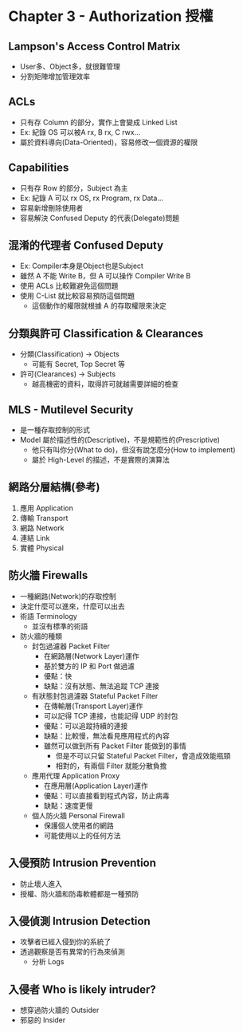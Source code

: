 # Chapter 3 - Authorization 授權

## Lampson's Access Control Matrix
+ User多、Object多，就很難管理
+ 分割矩陣增加管理效率

## ACLs
+ 只有存 Column 的部分，實作上會變成 Linked List
+ Ex: 紀錄 OS 可以被A rx, B rx, C rwx...
+ 屬於資料導向(Data-Oriented)，容易修改一個資源的權限

## Capabilities
+ 只有存 Row 的部分，Subject 為主
+ Ex: 紀錄 A 可以 rx OS, rx Program, rx Data...
+ 容易新增刪除使用者
+ 容易解決 Confused Deputy 的代表(Delegate)問題

## 混淆的代理者 Confused Deputy
+ Ex: Compiler本身是Object也是Subject
+ 雖然 A 不能 Write B，但 A 可以操作 Compiler Write B
+ 使用 ACLs 比較難避免這個問題
+ 使用 C-List 就比較容易預防這個問題
	+ 這個動作的權限就根據 A 的存取權限來決定

## 分類與許可 Classification & Clearances
+ 分類(Classification) → Objects
	+ 可能有 Secret, Top Secret 等
+ 許可(Clearances) → Subjects
	+ 越高機密的資料，取得許可就越需要詳細的檢查

## MLS - Mutilevel Security
+ 是一種存取控制的形式
+ Model 屬於描述性的(Descriptive)，不是規範性的(Prescriptive)
	+ 他只有叫你分(What to do)，但沒有說怎麼分(How to implement)
	+ 屬於 High-Level 的描述，不是實際的演算法

## 網路分層結構(參考)
1. 應用 Application
2. 傳輸 Transport
3. 網路 Network
4. 連結 Link
5. 實體 Physical

## 防火牆 Firewalls
+ 一種網路(Network)的存取控制
+ 決定什麼可以進來，什麼可以出去
+ 術語 Terminology
	+ 並沒有標準的術語
+ 防火牆的種類
	+ 封包過濾器 Packet Filter
		+ 在網路層(Network Layer)運作
		+ 基於雙方的 IP 和 Port 做過濾
		+ 優點：快
		+ 缺點：沒有狀態、無法追蹤 TCP 連接
	+ 有狀態封包過濾器 Stateful Packet Filter
		+ 在傳輸層(Transport Layer)運作
		+ 可以記得 TCP 連接，也能記得 UDP 的封包
		+ 優點：可以追蹤持續的連接
		+ 缺點：比較慢，無法看見應用程式的內容
		+ 雖然可以做到所有 Packet Filter 能做到的事情
			+ 但是不可以只留 Stateful Packet Filter，會造成效能瓶頸
			+ 相對的，有兩個 Filter 就能分散負擔
	+ 應用代理 Application Proxy
		+ 在應用層(Application Layer)運作
		+ 優點：可以直接看到程式內容，防止病毒
		+ 缺點：速度更慢
	+ 個人防火牆 Personal Firewall
		+ 保護個人使用者的網路
		+ 可能使用以上的任何方法

## 入侵預防 Intrusion Prevention
+ 防止壞人進入
+ 授權、防火牆和防毒軟體都是一種預防

## 入侵偵測 Intrusion Detection
+ 攻擊者已經入侵到你的系統了
+ 透過觀察是否有異常的行為來偵測
	+ 分析 Logs

## 入侵者 Who is likely intruder?
+ 想穿過防火牆的 Outsider
+ 邪惡的 Insider
